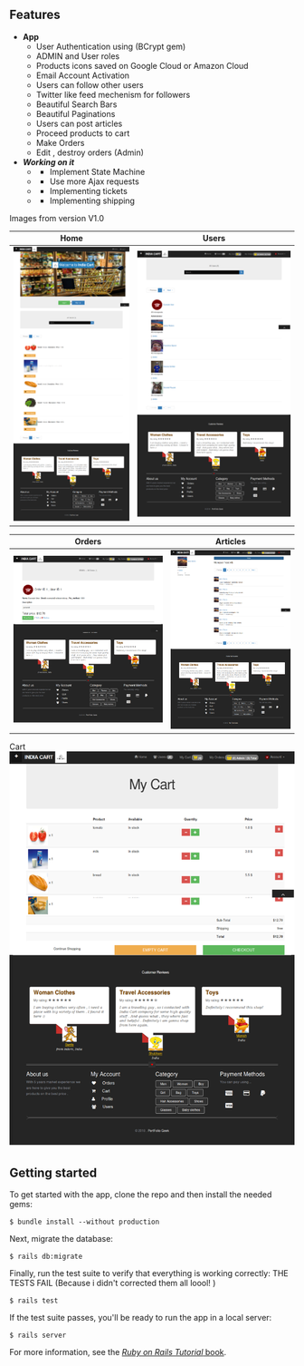 
## Features
- **App**
  - User Authentication using  (BCrypt gem)
  - ADMIN and User roles 
  - Products icons saved on Google Cloud or Amazon Cloud
  - Email Account Activation
  - Users can follow other users
  - Twitter like feed mechenism for followers
  - Beautiful Search Bars
  - Beautiful Paginations
  - Users can post articles
  - Proceed products to cart
  - Make Orders
  - Edit , destroy orders (Admin)
- _**Working on it**_
  - - Implement State Machine
  - - Use more Ajax requests
  - - Implementing tickets
  - - Implementing shipping

Images from version V1.0


| Home  | Users
|:-:|:-:|
| ![First](https://github.com/swetabhargava/india_cart/blob/master/app/assets/images/home.png?raw=true) | ![Sec](https://github.com/swetabhargava/india_cart/blob/master/app/assets/images/users.png?raw=true) |

| Orders  | Articles
|:-:|:-:|
| ![First](https://github.com/swetabhargava/india_cart/blob/master/app/assets/images/order.png?raw=true) | ![Sec](https://github.com/swetabhargava/india_cart/blob/master/app/assets/images/article.png?raw=true) |

Cart
![cart](https://github.com/swetabhargava/india_cart/blob/master/app/assets/images/cart.png?raw=true)


## Getting started

To get started with the app, clone the repo and then install the needed gems:

```
$ bundle install --without production
```

Next, migrate the database:

```
$ rails db:migrate
```

Finally, run the test suite to verify that everything is working correctly: THE TESTS FAIL (Because i didn't corrected them all loool! )

```
$ rails test
```

If the test suite passes, you'll be ready to run the app in a local server:

```
$ rails server
```

For more information, see the
[*Ruby on Rails Tutorial* book](http://www.railstutorial.org/book).
